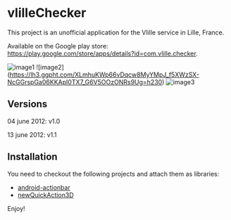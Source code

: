 vlilleChecker
=============

This project is an unofficial application for the Vlille service in Lille, France.

Available on the Google play store:
https://play.google.com/store/apps/details?id=com.vlille.checker.

![image1](https://lh3.ggpht.com/0GK3MgMhnZstnmlYGUdOtByPoMcfnyOegngBwC5S1jEqkaRhjjKB8gV3o1DplVVyRzE=h230) ![image2]
(https://lh3.ggpht.com/XLmhuKWp66vDqcw8MyYMpJ_f5XWzSX-NcGGrspGa06KKApI0TX7_G6V5OOzONRs9Ug=h230) ![image3](https://lh5.ggpht.com/j5qT7j1nbIC2kqUmgBCSImiZnE5QxTZmjK0xW0UNmaBSJt8TX0quPtyhSWbvwsQ8Mg=h230)

Versions
------------

04 june 2012: v1.0
 	
13 june 2012: v1.1

Installation
------------

You need to checkout the following projects and attach them as libraries:

* [android-actionbar](https://github.com/johannilsson/android-actionbar)
* [newQuickAction3D](https://github.com/lorensiuswlt/NewQuickAction3D)

Enjoy!
